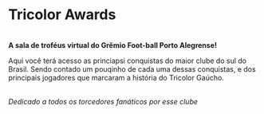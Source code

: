 <h1>Tricolor Awards</h1>
<br>
<b> A sala de troféus virtual do Grêmio Foot-ball Porto Alegrense! </b>
<br>
<p>Aqui você terá acesso as princiapsi conquistas do maior clube do sul do Brasil. Sendo contado um pouqinho de cada uma dessas conquistas, e dos principais jogadores que marcaram a história do Tricolor Gaúcho.</p>
<br>
<i>Dedicado a todos os torcedores fanáticos por esse clube</i>
